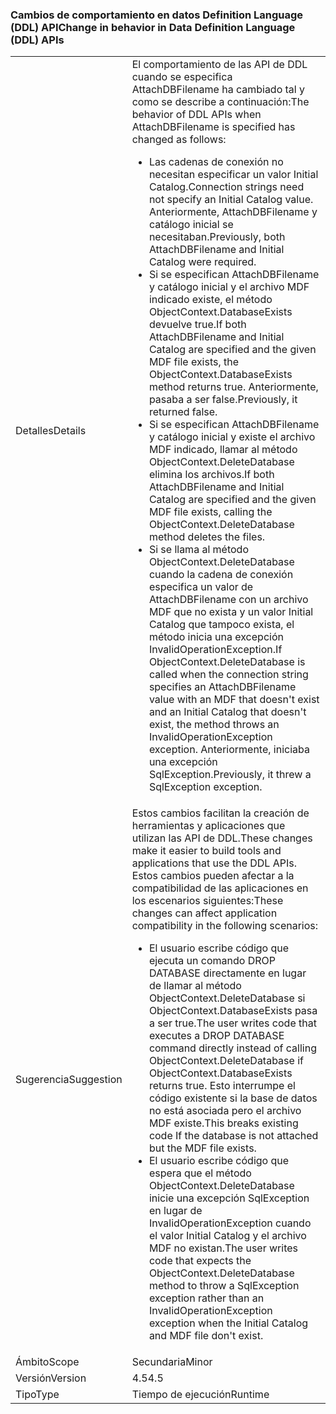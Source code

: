 ### <a name="change-in-behavior-in-data-definition-language-ddl-apis"></a><span data-ttu-id="30d0b-101">Cambios de comportamiento en datos Definition Language (DDL) API</span><span class="sxs-lookup"><span data-stu-id="30d0b-101">Change in behavior in Data Definition Language (DDL) APIs</span></span>

|   |   |
|---|---|
|<span data-ttu-id="30d0b-102">Detalles</span><span class="sxs-lookup"><span data-stu-id="30d0b-102">Details</span></span>|<span data-ttu-id="30d0b-103">El comportamiento de las API de DDL cuando se especifica AttachDBFilename ha cambiado tal y como se describe a continuación:</span><span class="sxs-lookup"><span data-stu-id="30d0b-103">The behavior of DDL APIs when AttachDBFilename is specified has changed as follows:</span></span><ul><li><span data-ttu-id="30d0b-104">Las cadenas de conexión no necesitan especificar un valor Initial Catalog.</span><span class="sxs-lookup"><span data-stu-id="30d0b-104">Connection strings need not specify an Initial Catalog value.</span></span> <span data-ttu-id="30d0b-105">Anteriormente, AttachDBFilename y catálogo inicial se necesitaban.</span><span class="sxs-lookup"><span data-stu-id="30d0b-105">Previously, both AttachDBFilename and Initial Catalog were required.</span></span></li><li><span data-ttu-id="30d0b-106">Si se especifican AttachDBFilename y catálogo inicial y el archivo MDF indicado existe, el método ObjectContext.DatabaseExists devuelve true.</span><span class="sxs-lookup"><span data-stu-id="30d0b-106">If both AttachDBFilename and Initial Catalog are specified and the given MDF file exists, the ObjectContext.DatabaseExists method returns true.</span></span> <span data-ttu-id="30d0b-107">Anteriormente, pasaba a ser false.</span><span class="sxs-lookup"><span data-stu-id="30d0b-107">Previously, it returned false.</span></span></li><li><span data-ttu-id="30d0b-108">Si se especifican AttachDBFilename y catálogo inicial y existe el archivo MDF indicado, llamar al método ObjectContext.DeleteDatabase elimina los archivos.</span><span class="sxs-lookup"><span data-stu-id="30d0b-108">If both AttachDBFilename and Initial Catalog are specified and the given MDF file exists, calling the ObjectContext.DeleteDatabase method deletes the files.</span></span></li><li><span data-ttu-id="30d0b-109">Si se llama al método ObjectContext.DeleteDatabase cuando la cadena de conexión especifica un valor de AttachDBFilename con un archivo MDF que no exista y un valor Initial Catalog que tampoco exista, el método inicia una excepción InvalidOperationException.</span><span class="sxs-lookup"><span data-stu-id="30d0b-109">If ObjectContext.DeleteDatabase is called when the connection string specifies an AttachDBFilename value with an MDF that doesn't exist and an Initial Catalog that doesn't exist, the method throws an InvalidOperationException exception.</span></span> <span data-ttu-id="30d0b-110">Anteriormente, iniciaba una excepción SqlException.</span><span class="sxs-lookup"><span data-stu-id="30d0b-110">Previously, it threw a SqlException exception.</span></span></li></ul>|
|<span data-ttu-id="30d0b-111">Sugerencia</span><span class="sxs-lookup"><span data-stu-id="30d0b-111">Suggestion</span></span>|<span data-ttu-id="30d0b-112">Estos cambios facilitan la creación de herramientas y aplicaciones que utilizan las API de DDL.</span><span class="sxs-lookup"><span data-stu-id="30d0b-112">These changes make it easier to build tools and applications that use the DDL APIs.</span></span> <span data-ttu-id="30d0b-113">Estos cambios pueden afectar a la compatibilidad de las aplicaciones en los escenarios siguientes:</span><span class="sxs-lookup"><span data-stu-id="30d0b-113">These changes can affect application compatibility in the following scenarios:</span></span><ul><li><span data-ttu-id="30d0b-114">El usuario escribe código que ejecuta un comando DROP DATABASE directamente en lugar de llamar al método ObjectContext.DeleteDatabase si ObjectContext.DatabaseExists pasa a ser true.</span><span class="sxs-lookup"><span data-stu-id="30d0b-114">The user writes code that executes a DROP DATABASE command directly instead of calling ObjectContext.DeleteDatabase if ObjectContext.DatabaseExists returns true.</span></span> <span data-ttu-id="30d0b-115">Esto interrumpe el código existente si la base de datos no está asociada pero el archivo MDF existe.</span><span class="sxs-lookup"><span data-stu-id="30d0b-115">This breaks existing code If the database is not attached but the MDF file exists.</span></span></li><li><span data-ttu-id="30d0b-116">El usuario escribe código que espera que el método ObjectContext.DeleteDatabase inicie una excepción SqlException en lugar de InvalidOperationException cuando el valor Initial Catalog y el archivo MDF no existan.</span><span class="sxs-lookup"><span data-stu-id="30d0b-116">The user writes code that expects the ObjectContext.DeleteDatabase method to throw a SqlException exception rather than an InvalidOperationException exception when the Initial Catalog and MDF file don't exist.</span></span></li></ul>|
|<span data-ttu-id="30d0b-117">Ámbito</span><span class="sxs-lookup"><span data-stu-id="30d0b-117">Scope</span></span>|<span data-ttu-id="30d0b-118">Secundaria</span><span class="sxs-lookup"><span data-stu-id="30d0b-118">Minor</span></span>|
|<span data-ttu-id="30d0b-119">Versión</span><span class="sxs-lookup"><span data-stu-id="30d0b-119">Version</span></span>|<span data-ttu-id="30d0b-120">4.5</span><span class="sxs-lookup"><span data-stu-id="30d0b-120">4.5</span></span>|
|<span data-ttu-id="30d0b-121">Tipo</span><span class="sxs-lookup"><span data-stu-id="30d0b-121">Type</span></span>|<span data-ttu-id="30d0b-122">Tiempo de ejecución</span><span class="sxs-lookup"><span data-stu-id="30d0b-122">Runtime</span></span>|

